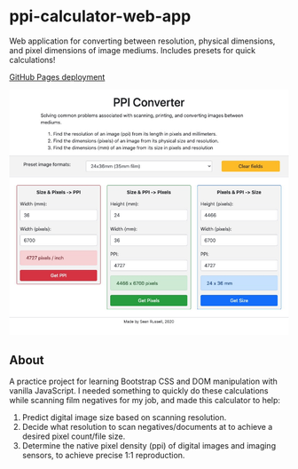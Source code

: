 # ppi-calculator-web-app

Web application for converting between resolution, physical dimensions, and pixel dimensions of image mediums. Includes presets for quick calculations!

[GitHub Pages deployment](https://turbulentrice.github.io/ppi-calculator-web-app/)

![PPI calculator screenshot](/images/calc_screenshot.jpg)

## About

A practice project for learning Bootstrap CSS and DOM manipulation with vanilla JavaScript. I needed something to quickly do these calculations while scanning film negatives for my job, and made this calculator to help:

1. Predict digital image size based on scanning resolution.
2. Decide what resolution to scan negatives/documents at to achieve a desired pixel count/file size.
3. Determine the native pixel density (ppi) of digital images and imaging sensors, to achieve precise 1:1 reproduction.
